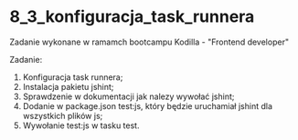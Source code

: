 # 8_3_konfiguracja_task_runnera

Zadanie wykonane w ramamch bootcampu Kodilla - "Frontend developer"

Zadanie: 
1. Konfiguracja task runnera;
2. Instalacja pakietu jshint;
3. Sprawdzenie w dokumentacji jak nalezy wywołać jshint;
4. Dodanie w package.json test:js, który będzie uruchamiał jshint dla wszystkich plików js;
5. Wywołanie test:js w tasku test.
